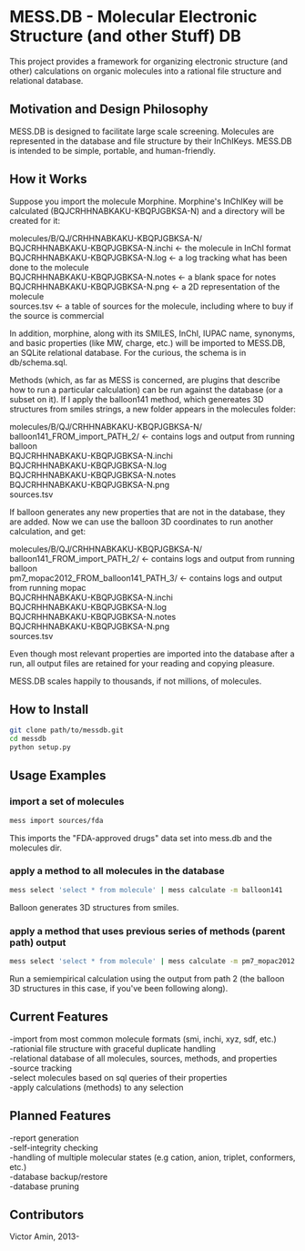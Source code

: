 # MESS.DB - Molecular Electronic Structure (and other Stuff) DB

This project provides a framework for organizing electronic structure (and other) calculations on organic molecules into a rational file structure and relational database.  

## Motivation and Design Philosophy

MESS.DB is designed to facilitate large scale screening. Molecules are represented in the database and file structure by their InChIKeys. MESS.DB is intended to be simple, portable, and human-friendly.

## How it Works
Suppose you import the molecule Morphine. Morphine's InChIKey will be calculated (BQJCRHHNABKAKU-KBQPJGBKSA-N) and a directory will be created for it:

molecules/B/QJ/CRHHNABKAKU-KBQPJGBKSA-N/  
    BQJCRHHNABKAKU-KBQPJGBKSA-N.inchi <- the molecule in InChI format  
    BQJCRHHNABKAKU-KBQPJGBKSA-N.log <- a log tracking what has been done to the molecule  
    BQJCRHHNABKAKU-KBQPJGBKSA-N.notes <- a blank space for notes  
    BQJCRHHNABKAKU-KBQPJGBKSA-N.png <- a 2D representation of the molecule  
    sources.tsv <- a table of sources for the molecule, including where to buy if the source is commercial

In addition, morphine, along with its SMILES, InChI, IUPAC name, synonyms, and basic properties (like MW, charge, etc.) will be imported to MESS.DB, an SQLite relational database. For the curious, the schema is in db/schema.sql.

Methods (which, as far as MESS is concerned, are plugins that describe how to run a particular calculation) can be run against the database (or a subset on it). If I apply the balloon141 method, which genereates 3D structures from smiles strings, a new folder appears in the molecules folder:

molecules/B/QJ/CRHHNABKAKU-KBQPJGBKSA-N/  
    balloon141_FROM_import_PATH_2/ <- contains logs and output from running balloon  
    BQJCRHHNABKAKU-KBQPJGBKSA-N.inchi  
    BQJCRHHNABKAKU-KBQPJGBKSA-N.log  
    BQJCRHHNABKAKU-KBQPJGBKSA-N.notes  
    BQJCRHHNABKAKU-KBQPJGBKSA-N.png  
    sources.tsv

If balloon generates any new properties that are not in the database, they are added. Now we can use the balloon 3D coordinates to run another calculation, and get:

molecules/B/QJ/CRHHNABKAKU-KBQPJGBKSA-N/  
    balloon141_FROM_import_PATH_2/ <- contains logs and output from running balloon  
    pm7_mopac2012_FROM_balloon141_PATH_3/ <- contains logs and output from running mopac  
    BQJCRHHNABKAKU-KBQPJGBKSA-N.inchi  
    BQJCRHHNABKAKU-KBQPJGBKSA-N.log  
    BQJCRHHNABKAKU-KBQPJGBKSA-N.notes  
    BQJCRHHNABKAKU-KBQPJGBKSA-N.png  
    sources.tsv

Even though most relevant properties are imported into the database after a run, all output files are retained for your reading and copying pleasure.

MESS.DB scales happily to thousands, if not millions, of molecules.

## How to Install
```bash
git clone path/to/messdb.git
cd messdb  
python setup.py
```

## Usage Examples
### import a set of molecules
```bash
mess import sources/fda
```
This imports the "FDA-approved drugs" data set into mess.db and the molecules dir.

### apply a method to all molecules in the database
```bash
mess select 'select * from molecule' | mess calculate -m balloon141
```
Balloon generates 3D structures from smiles.

### apply a method that uses previous series of methods (parent path) output
```bash
mess select 'select * from molecule' | mess calculate -m pm7_mopac2012 -pp 2
```
Run a semiempirical calculation using the output from path 2 (the balloon 3D structures in this case, if you've been following along).

## Current Features
-import from most common molecule formats (smi, inchi, xyz, sdf, etc.)  
-rationial file structure with graceful duplicate handling  
-relational database of all molecules, sources, methods, and properties  
-source tracking  
-select molecules based on sql queries of their properties  
-apply calculations (methods) to any selection  

## Planned Features
-report generation  
-self-integrity checking  
-handling of multiple molecular states (e.g cation, anion, triplet, conformers, etc.)  
-database backup/restore  
-database pruning  

## Contributors
Victor Amin, 2013-
